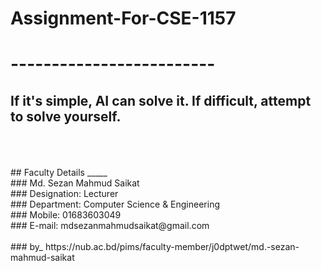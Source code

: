 # Assignment-For-CSE-1157 
# -------------------------
## If it's simple, AI can solve it. If difficult, attempt to solve yourself.
<br>
<br>
<br>
## Faculty Details _____ <br>
### Md. Sezan Mahmud Saikat <br>
### Designation: Lecturer <br>
### Department: Computer Science & Engineering <br>
### Mobile: 01683603049 <br>
### E-mail: mdsezanmahmudsaikat@gmail.com <br>
<br>
### by_ https://nub.ac.bd/pims/faculty-member/j0dptwet/md.-sezan-mahmud-saikat <br>
